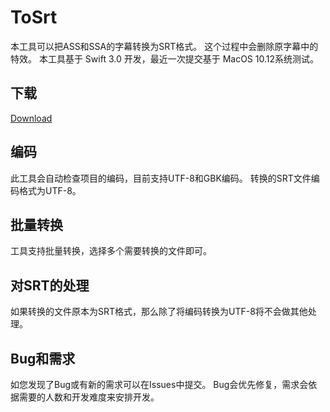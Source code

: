 # ToSrt

本工具可以把ASS和SSA的字幕转换为SRT格式。
这个过程中会删除原字幕中的特效。
本工具基于 Swift 3.0 开发，最近一次提交基于 MacOS 10.12系统测试。


## 下载

[Download](https://github.com/caozhengi/ToSrt/releases)


## 编码

此工具会自动检查项目的编码，目前支持UTF-8和GBK编码。
转换的SRT文件编码格式为UTF-8。


## 批量转换

工具支持批量转换，选择多个需要转换的文件即可。


## 对SRT的处理

如果转换的文件原本为SRT格式，那么除了将编码转换为UTF-8将不会做其他处理。


## Bug和需求

如您发现了Bug或有新的需求可以在Issues中提交。
Bug会优先修复，需求会依据需要的人数和开发难度来安排开发。







